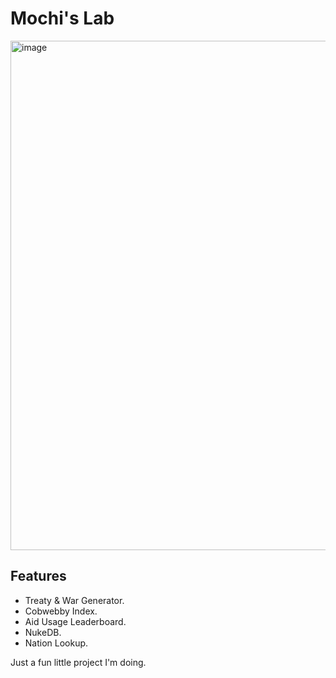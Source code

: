 # Mochi's Lab
<img width="2549" height="815" alt="image" src="https://github.com/user-attachments/assets/9fa7260d-a154-42df-ab27-388be0ab6c34" />

## Features
- Treaty & War Generator.
- Cobwebby Index.
- Aid Usage Leaderboard.
- NukeDB.
- Nation Lookup.

Just a fun little project I'm doing.
